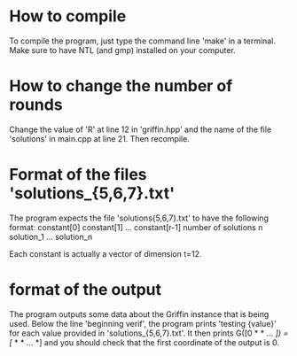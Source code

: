 # How to compile
To compile the program, just type the command line 'make' in a terminal.
Make sure to have NTL (and gmp) installed on your computer.

# How to change the number of rounds
Change the value of 'R' at line 12 in 'griffin.hpp' and the name of the file 'solutions' in main.cpp at line 21. Then recompile.

# Format of the files 'solutions_{5,6,7}.txt'
The program expects the file 'solutions{5,6,7}.txt' to have the following format:
constant[0]
constant[1]
...
constant[r-1]
number of solutions n
solution_1
...
solution_n

Each constant is actually a vector of dimension t=12.

# format of the output
The program outputs some data about the Griffin instance that is being used.
Below the line 'beginning verif', the program prints 'testing {value}' for each value provided in 'solutions_{5,6,7}.txt'. It then prints G([0 * * ... *]) = [* * * ... *] and you should check that the first coordinate of the output is 0.